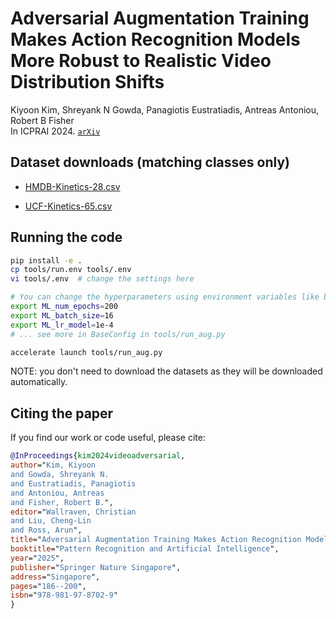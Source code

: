 # Adversarial Augmentation Training Makes Action Recognition Models More Robust to Realistic Video Distribution Shifts

Kiyoon Kim, Shreyank N Gowda, Panagiotis Eustratiadis, Antreas Antoniou, Robert B Fisher  
In ICPRAI 2024. [`arXiv`](https://arxiv.org/abs/2401.11406)

## Dataset downloads (matching classes only)

- [HMDB-Kinetics-28.csv](https://github.com/kiyoon/video-adversarial-augmentation/files/15058451/hmdb-kinetics-28.csv)

- [UCF-Kinetics-65.csv](https://github.com/kiyoon/video-adversarial-augmentation/files/15058460/ucf-kinetics-65.csv)


## Running the code

```bash
pip install -e .
cp tools/run.env tools/.env
vi tools/.env  # change the settings here

# You can change the hyperparameters using environment variables like below
export ML_num_epochs=200
export ML_batch_size=16
export ML_lr_model=1e-4
# ... see more in BaseConfig in tools/run_aug.py

accelerate launch tools/run_aug.py
```

NOTE: you don't need to download the datasets as they will be downloaded automatically.

## Citing the paper

If you find our work or code useful, please cite:

```BibTeX
@InProceedings{kim2024videoadversarial,
author="Kim, Kiyoon
and Gowda, Shreyank N.
and Eustratiadis, Panagiotis
and Antoniou, Antreas
and Fisher, Robert B.",
editor="Wallraven, Christian
and Liu, Cheng-Lin
and Ross, Arun",
title="Adversarial Augmentation Training Makes Action Recognition Models More Robust to Realistic Video Distribution Shifts",
booktitle="Pattern Recognition and Artificial Intelligence",
year="2025",
publisher="Springer Nature Singapore",
address="Singapore",
pages="186--200",
isbn="978-981-97-8702-9"
}
```
